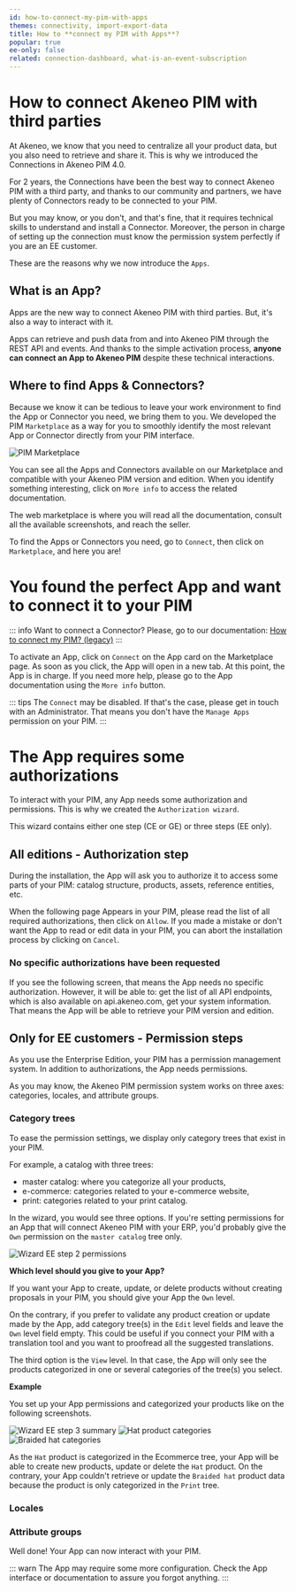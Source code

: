 ```yaml
---
id: how-to-connect-my-pim-with-apps
themes: connectivity, import-export-data
title: How to **connect my PIM with Apps**?
popular: true
ee-only: false
related: connection-dashboard, what-is-an-event-subscription
---
```


# How to connect Akeneo PIM with third parties

At Akeneo, we know that you need to centralize all your product data, but you also need to retrieve and share it. This is why we introduced the Connections in Akeneo PIM 4.0.

For 2 years, the Connections have been the best way to connect Akeneo PIM with a third party, and thanks to our community and partners, we have plenty of Connectors ready to be connected to your PIM. 

But you may know, or you don't, and that's fine, that it requires technical skills to understand and install a Connector. Moreover, the person in charge of setting up the connection must know the permission system perfectly if you are an EE customer.  

These are the reasons why we now introduce the `Apps`. 

## What is an App?
Apps are the new way to connect Akeneo PIM with third parties. But, it's also a way to interact with it. 

Apps can retrieve and push data from and into Akeneo PIM through the REST API and events. And thanks to the simple activation process, **anyone can connect an App to Akeneo PIM** despite these technical interactions. 

## Where to find Apps & Connectors?
Because we know it can be tedious to leave your work environment to find the App or Connector you need, we bring them to you. We developed the PIM `Marketplace` as a way for you to smoothly identify the most relevant App or Connector directly from your PIM interface.

<!-- SCREENSHOT TO BE UPDATED-->
![PIM Marketplace](../img/Pim-marketplace.png)

You can see all the Apps and Connectors available on our Marketplace and compatible with your Akeneo PIM version and edition. When you identify something interesting, click on `More info` to access the related documentation. 

The web marketplace is where you will read all the documentation, consult all the available screenshots, and reach the seller.

To find the Apps or Connectors you need, go to `Connect`, then click on `Marketplace`, and here you are! 

# You found the perfect App and want to connect it to your PIM

::: info
Want to connect a Connector? Please, go to our documentation: [How to connect my PIM? (legacy)](https://help.akeneo.com/pim/serenity/articles/how-to-connect-my-pim-legacy.html)
:::

<!--
There are two ways to activate an App: 
- either your App is compatible with the **fast activation**, and you see a Connect button on the Marketplace page, 
- or your App uses the **activation by link**, and you need to contact the App seller to receive the link by email.
-->

<!-- //TODO Add a screenshot with the two different buttons. -->

<!--
## Your App is compatible with the fast activation
If you see the `Connect` button in the App card on the Marketplace page, you just have to click on it, and the App will open in a new tab. --> 
To activate an App, click on `Connect` on the App card on the Marketplace page.
As soon as you click, the App will open in a new tab.
At this point, the App is in charge. If you need more help, please go to the App documentation using the `More info` button. 

::: tips
The `Connect` may be disabled. If that's the case, please get in touch with an Administrator. That means you don't have the `Manage Apps` permission on your PIM. 
:::

<!--
## Your App uses the activation by link
If the App uses the activation by link, the App card on the Marketplace page displays the `Activate by link` button. That means you'll have one simple additional step to connect your App with your PIM. 

To do so, you have to:
- Click on the `Activate by link` button, 
- Fill in the `Activation link` field and click on `Connect`.

::: info
If you don't have any activation link yet, please click on `More info` and contact the App developer to get all the information.
:::
-->

# The App requires some authorizations

To interact with your PIM, any App needs some authorization and permissions. This is why we created the `Authorization wizard`. 

This wizard contains either one step (CE or GE) or three steps (EE only). 

## All editions - Authorization step
During the installation, the App will ask you to authorize it to access some parts of your PIM: catalog structure, products, assets, reference entities, etc. 

When the following page Appears in your PIM, please read the list of all required authorizations, then click on `Allow`.
If you made a mistake or don't want the App to read or edit data in your PIM, you can abort the installation process by clicking on `Cancel`. 

### No specific authorizations have been requested
If you see the following screen, that means the App needs no specific authorization. However, it will be able to: 
get the list of all API endpoints, which is also available on api.akeneo.com,
get your system information. That means the App will be able to retrieve your PIM version and edition.

## Only for EE customers - Permission steps
As you use the Enterprise Edition, your PIM has a permission management system. In addition to authorizations, the App needs permissions. 

As you may know, the Akeneo PIM permission system works on three axes: categories, locales, and attribute groups.

### Category trees
To ease the permission settings, we display only category trees that exist in your PIM. 

For example, a catalog with three trees:
- master catalog: where you categorize all your products, 
- e-commerce: categories related to your e-commerce website, 
- print: categories related to your print catalog. 

In the wizard, you would see three options. 
If you're setting permissions for an App that will connect Akeneo PIM with your ERP, you'd probably give the `Own` permission on the `master catalog` tree only. 

![Wizard EE step 2 permissions](../img/wizard-step2-category-trees-own.png)

**Which level should you give to your App?**

If you want your App to create, update, or delete products without creating proposals in your PIM, you should give your App the `Own` level. 

On the contrary, if you prefer to validate any product creation or update made by the App, add category tree(s) in the `Edit` level fields and leave the `Own` level field empty. This could be useful if you connect your PIM with a translation tool and you want to proofread all the suggested translations. 

The third option is the `View` level. In that case, the App will only see the products categorized in one or several categories of the tree(s) you select.

**Example**

You set up your App permissions and categorized your products like on the following screenshots. 

![Wizard EE step 3 summary](../img/wizard-step3-category-trees.png)
![Hat product categories](../img/hat-all-trees.png)
![Braided hat categories](../img/hat-ecommerce-tree.png)

As the `Hat` product is categorized in the Ecommerce tree, your App will be able to create new products, update or delete the `Hat` product. 
On the contrary, your App couldn't retrieve or update the `Braided hat` product data because the product is only categorized in the `Print` tree. 


### Locales 
<!-- TODO -->

### Attribute groups
<!-- TODO -->



Well done! Your App can now interact with your PIM. 

::: warn
The App may require some more configuration. 
Check the App interface or documentation to assure you forgot anything. 
:::